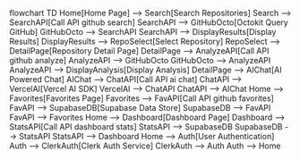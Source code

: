 flowchart TD
    Home[Home Page] --> Search[Search Repositories]
    Search --> SearchAPI[Call API github search]
    SearchAPI --> GitHubOcto[Octokit Query GitHub]
    GitHubOcto --> SearchAPI
    SearchAPI --> DisplayResults[Display Results]
    DisplayResults --> RepoSelect[Select Repository]
    RepoSelect --> DetailPage[Repository Detail Page]
    DetailPage --> AnalyzeAPI[Call API github analyze]
    AnalyzeAPI --> GitHubOcto
    GitHubOcto --> AnalyzeAPI
    AnalyzeAPI --> DisplayAnalysis[Display Analysis]
    DetailPage --> AIChat[AI Powered Chat]
    AIChat --> ChatAPI[Call API ai chat]
    ChatAPI --> VercelAI[Vercel AI SDK]
    VercelAI --> ChatAPI
    ChatAPI --> AIChat
    Home --> Favorites[Favorites Page]
    Favorites --> FavAPI[Call API github favorites]
    FavAPI --> SupabaseDB[Supabase Data Store]
    SupabaseDB --> FavAPI
    FavAPI --> Favorites
    Home --> Dashboard[Dashboard Page]
    Dashboard --> StatsAPI[Call API dashboard stats]
    StatsAPI --> SupabaseDB
    SupabaseDB --> StatsAPI
    StatsAPI --> Dashboard
    Home --> Auth[User Authentication]
    Auth --> ClerkAuth[Clerk Auth Service]
    ClerkAuth --> Auth
    Auth --> Home